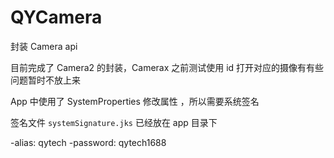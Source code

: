 # QYCamera

封装 Camera api

目前完成了 Camera2 的封装，Camerax 之前测试使用 id 打开对应的摄像有有些问题暂时不放上来

App 中使用了 SystemProperties 修改属性 ，所以需要系统签名

签名文件 `systemSignature.jks` 已经放在 app 目录下

-alias: qytech
-password: qytech1688


